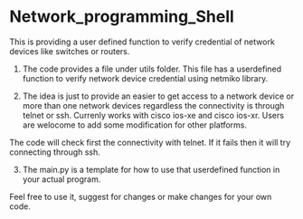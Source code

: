 # Network_programming_Shell
This is providing a user defined function to verify credential of network devices like switches or routers.

1. The code provides a file under utils folder. This file has a userdefined function to verify network device credential using netmiko library. 

2. The idea is just to provide an easier to get access to a network device or more than one network devices regardless the connectivity is through telnet or ssh. Currenly works with cisco ios-xe and cisco ios-xr. 
Users are welocome to add some modification for other platforms.

The code will check first the connectivity with telnet. If it fails then it will try connecting through ssh. 

3. The main.py is a template for how to use that userdefined function in your actual program.

Feel free to use it, suggest for changes or make changes for your own code.
